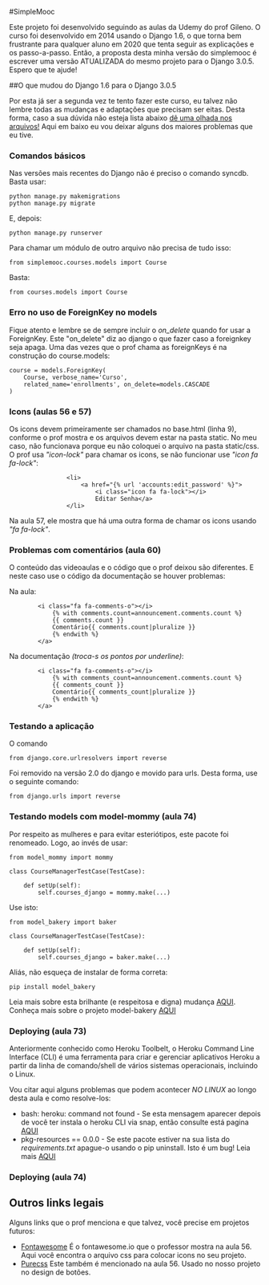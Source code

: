 #SimpleMooc

Este projeto foi desenvolvido seguindo as aulas da Udemy do prof Gileno. O curso foi desenvolvido em 2014 usando o Django 1.6, o que torna bem frustrante para qualquer aluno em 2020 que tenta seguir as explicações e os passo-a-passo.
Então, a proposta desta minha versão do simplemooc é escrever uma versão  ATUALIZADA do mesmo projeto para o Django 3.0.5. Espero que te ajude!

##O que mudou do Django 1.6 para o Django 3.0.5

Por esta já ser a segunda vez te tento fazer este curso, eu talvez não lembre todas as mudanças e adaptações que precisam ser eitas. Desta forma, caso a sua dúvida não esteja lista abaixo <ins>dê uma olhada nos arquivos!</ins> Aqui em baixo eu vou deixar alguns dos maiores problemas que eu tive. 

### Comandos básicos

Nas versões mais recentes do Django não é preciso o comando syncdb. Basta usar:

```
python manage.py makemigrations
python manage.py migrate
```
E, depois: 

```
python manage.py runserver
```
Para chamar um módulo de outro arquivo não precisa de tudo isso:

````
from simplemooc.courses.models import Course
````
Basta:
````
from courses.models import Course
````
### Erro no uso de ForeignKey no models

Fique atento e lembre se de sempre incluir o <em>on_delete</em> quando for usar a ForeignKey. Este "on_delete" diz ao django o que fazer caso a foreignkey seja apaga. Uma das vezes que o prof chama as foreignKeys é na construção do course.models:

    course = models.ForeignKey(
		Course, verbose_name='Curso',
		related_name='enrollments', on_delete=models.CASCADE
	)

### Icons (aulas 56 e 57)

Os icons devem primeiramente ser chamados no base.html (linha 9), conforme o prof mostra e os arquivos devem estar na pasta static. No meu caso, não funcionava porque eu não coloquei o arquivo na pasta static/css.
O prof usa <em>"icon-lock"</em> para chamar os icons, se não funcionar use <em>"icon fa fa-lock"</em>:
```` 
                <li>
                    <a href="{% url 'accounts:edit_password' %}">
                        <i class="icon fa fa-lock"></i>
                        Editar Senha</a>
                </li>
````                 
Na aula 57, ele mostra que há uma outra forma de chamar os icons usando <em>"fa fa-lock"</em>.

### Problemas com comentários (aula 60)

O conteúdo das videoaulas e o código que o prof deixou são diferentes. E neste caso use o código da documentação se houver problemas:

Na aula:
````
        <i class="fa fa-comments-o"></i>
            {% with comments.count=announcement.comments.count %}
            {{ comments.count }}
            Comentário{{ comments.count|pluralize }}
            {% endwith %}
        </a> 
````        
Na documentação <em>(troca-s os pontos por underline)</em>:
```` 
        <i class="fa fa-comments-o"></i>
            {% with comments_count=announcement.comments.count %}
            {{ comments_count }}
            Comentário{{ comments_count|pluralize }}
            {% endwith %}
        </a> 
```` 

### Testando a aplicação 

O comando
````
from django.core.urlresolvers import reverse
````
Foi removido na versão 2.0 do django e movido para urls. Desta forma, use o seguinte comando:
````
from django.urls import reverse
````
### Testando models com model-mommy (aula 74)
Por respeito as mulheres e para evitar esteriótipos, este pacote foi renomeado. Logo, ao invés de usar:

````
from model_mommy import mommy

class CourseManagerTestCase(TestCase):

    def setUp(self):
        self.courses_django = mommy.make(...)
````
Use isto:
````
from model_bakery import baker

class CourseManagerTestCase(TestCase):

    def setUp(self):
        self.courses_django = baker.make(...)
````
Aliás, não esqueça de instalar de forma correta:
````
pip install model_bakery
````

Leia mais sobre esta brilhante (e respeitosa e digna) mudança <a href = "https://pypi.org/project/model-mommy/">AQUI</a>. Conheça mais sobre o projeto model-bakery <a href = "https://pypi.org/project/model-bakery/">AQUI</a>

### Deploying (aula 73)

Anteriormente conhecido como Heroku Toolbelt, o Heroku Command Line Interface (CLI) é uma ferramenta para criar e gerenciar aplicativos Heroku a partir da linha de comando/shell de vários sistemas operacionais, incluindo o Linux. 

Vou citar aqui alguns problemas que podem acontecer <em>NO LINUX</em> ao longo desta aula e  como resolve-los:

<ul>
<li>bash: heroku: command not found - Se esta mensagem aparecer depois de você ter instala o heroku CLI via snap, então consulte está pagina <a href = "https://stackoverflow.com/questions/45014839/installing-heroku-cli-on-archlinux-using-snapd-command-not-found">AQUI</a></li>
<li>pkg-resources == 0.0.0 - Se este pacote estiver na sua lista do <em>requirements.txt</em> apague-o usando o pip uninstall. Isto é um bug! Leia mais <a href = "https://stackoverflow.com/questions/38992194/why-does-pip-freeze-list-pkg-resources-0-0-0">AQUI</a>  </li>
</ul>

### Deploying (aula 74)

## Outros links legais

Alguns links que o prof menciona e que talvez, você precise em projetos futuros:

<ul>
    <li><a href = "https://fontawesome.com/?from=io">Fontawesome</a> É o fontawesome.io que o professor mostra na aula 56. Aqui você encontra o arquivo css para colocar icons no seu projeto.
</li>
    <li><a href = "https://purecss.io/">Purecss</a> Este também é mencionado na aula 56. Usado no nosso projeto no design de botões.
</li>
   
</ul> 

